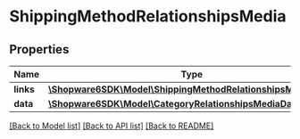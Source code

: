 # ShippingMethodRelationshipsMedia

## Properties
Name | Type | Description | Notes
------------ | ------------- | ------------- | -------------
**links** | [**\Shopware6SDK\Model\ShippingMethodRelationshipsMediaLinks**](ShippingMethodRelationshipsMediaLinks.md) |  | [optional] 
**data** | [**\Shopware6SDK\Model\CategoryRelationshipsMediaData**](CategoryRelationshipsMediaData.md) |  | [optional] 

[[Back to Model list]](../../README.md#documentation-for-models) [[Back to API list]](../../README.md#documentation-for-api-endpoints) [[Back to README]](../../README.md)

